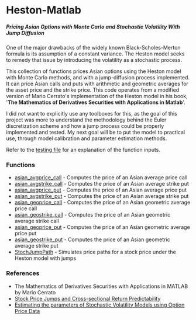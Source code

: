 # Heston-Matlab

##### Pricing Asian Options with Monte Carlo and Stochastic Volatility With Jump Diffusion

One of the major drawbacks of the widely known Black-Scholes-Merton formula is its assumption of a constant variance. The Heston model seeks to remedy that issue by introducing the volatility as a stochastic process. 

This collection of functions prices Asian options using the Heston model with Monte Carlo methods, and with a jump-diffusion process implemented. It can price Asian calls and puts with arithmetic and geometric averages for the asset price and the strike price. This code operates from a modified version of Mario Cerrato's implementation of the Heston model in his book, '**The Mathematics of Derivatives Securities with Applications in Matlab**'.

I did not want to explicitly use any toolboxes for this, as the goal of this project was more to understand the methodology behind the Euler discretization scheme and how a jump process could be properly implemented and tested. My next goal will be to put the model to practical use, through model calibration and parameter estimation methods.

Refer to the [testing file](https://github.com/itstonysantana/Heston-Matlab/blob/master/help_testrun.m) for an explanation of the function inputs.


### Functions

* [asian_avgprice_call](https://github.com/itstonysantana/Heston-Matlab/blob/master/asian_avgprice_call.m)   -  Computes the price of an Asian average price call
* [asian_avgstrike_call](https://github.com/itstonysantana/Heston-Matlab/blob/master/asian_avgstrike_call.m)  -  Computes the price of an Asian average strike put
* [asian_avgprice_put](https://github.com/itstonysantana/Heston-Matlab/blob/master/asian_avgprice_put.m)    -  Computes the price of an Asian average price put
* [asian_avgstrike_put](https://github.com/itstonysantana/Heston-Matlab/blob/master/asian_avgstrike_put.m)   -  Computes the price of an Asian average strike put
* [asian_geoprice_call](https://github.com/itstonysantana/Heston-Matlab/blob/master/asian_geoprice_call.m)   -  Computes the price of an Asian geometric average price call
* [asian_geostrike_call](https://github.com/itstonysantana/Heston-Matlab/blob/master/asian_geostrike_call.m)  -  Computes the price of an Asian geometric average strike call
* [asian_geoprice_put](https://github.com/itstonysantana/Heston-Matlab/blob/master/asian_geoprice_put.m)    -  Computes the price of an Asian geometric average price put
* [asian_geostrike_put](https://github.com/itstonysantana/Heston-Matlab/blob/master/asian_geostrike_put.m)   -  Computes the price of an Asian geometric average strike put
* [StochJumpPath](https://github.com/itstonysantana/Heston-Matlab/blob/master/StochJumpPath.m)         -  Simulates price paths for a stock price under the Heston model with jumps

### References

* The Mathematics of Derivatives Securities with Applications in MATLAB by Mario Cerrato
* [Stock Price Jumps and Cross-sectional Return Predictability](http://www.q-group.org/wp-content/uploads/2016/03/Stock-Price-Jumps.pdf)
* [Estimating the parameters of Stochastic Volatility Models using Option Price Data](http://www.ncer.edu.au/papers/documents/WP87.pdf)
